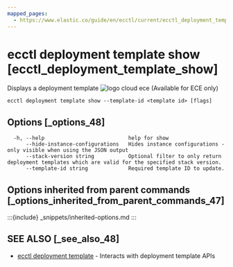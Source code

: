 ```yaml
---
mapped_pages:
  - https://www.elastic.co/guide/en/ecctl/current/ecctl_deployment_template_show.html
---
```


# ecctl deployment template show [ecctl_deployment_template_show]

Displays a deployment template ![logo cloud ece](https://doc-icons.s3.us-east-2.amazonaws.com/logo_cloud_ece.svg "Supported on {{ece}}") (Available for ECE only)

```
ecctl deployment template show --template-id <template id> [flags]
```


## Options [_options_48]

```
  -h, --help                           help for show
      --hide-instance-configurations   Hides instance configurations - only visible when using the JSON output
      --stack-version string           Optional filter to only return deployment templates which are valid for the specified stack version.
      --template-id string             Required template ID to update.
```


## Options inherited from parent commands [_options_inherited_from_parent_commands_47]

:::{include} _snippets/inherited-options.md
:::


## SEE ALSO [_see_also_48]

* [ecctl deployment template](/reference/ecctl_deployment_template.md)	 - Interacts with deployment template APIs

